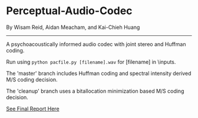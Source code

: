 # Perceptual-Audio-Codec

By Wisam Reid, Aidan Meacham, and Kai-Chieh Huang

-----

A psychoacoustically informed audio codec with joint stereo and Huffman coding.

Run using `python pacfile.py [filename].wav` for [filename] in \inputs.
 
The 'master' branch includes Huffman coding and spectral intensity derived M/S coding decision.

The 'cleanup' branch uses a bitallocation minimization based M/S coding decision.

[See Final Report Here](./report/WAKProjectPaper.pdf)
